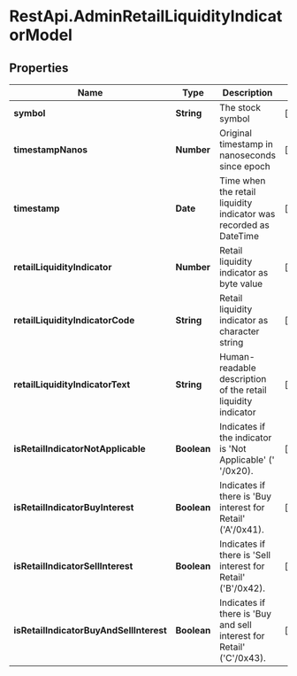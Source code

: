 # RestApi.AdminRetailLiquidityIndicatorModel

## Properties

Name | Type | Description | Notes
------------ | ------------- | ------------- | -------------
**symbol** | **String** | The stock symbol | [optional] 
**timestampNanos** | **Number** | Original timestamp in nanoseconds since epoch | [optional] 
**timestamp** | **Date** | Time when the retail liquidity indicator was recorded as DateTime | [optional] 
**retailLiquidityIndicator** | **Number** | Retail liquidity indicator as byte value | [optional] 
**retailLiquidityIndicatorCode** | **String** | Retail liquidity indicator as character string | [optional] 
**retailLiquidityIndicatorText** | **String** | Human-readable description of the retail liquidity indicator | [optional] 
**isRetailIndicatorNotApplicable** | **Boolean** | Indicates if the indicator is &#39;Not Applicable&#39; (&#39; &#39;/0x20). | [optional] 
**isRetailIndicatorBuyInterest** | **Boolean** | Indicates if there is &#39;Buy interest for Retail&#39; (&#39;A&#39;/0x41). | [optional] 
**isRetailIndicatorSellInterest** | **Boolean** | Indicates if there is &#39;Sell interest for Retail&#39; (&#39;B&#39;/0x42). | [optional] 
**isRetailIndicatorBuyAndSellInterest** | **Boolean** | Indicates if there is &#39;Buy and sell interest for Retail&#39; (&#39;C&#39;/0x43). | [optional] 


